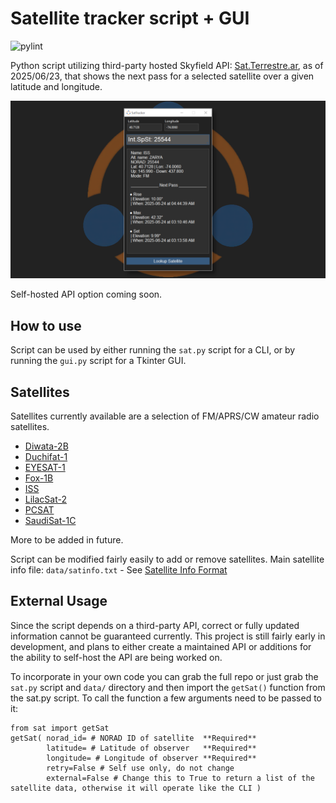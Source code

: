 # Satellite tracker script + GUI
![pylint](https://img.shields.io/badge/PyLint-7.17-orange?logo=python&logoColor=white)

Python script utilizing third-party hosted Skyfield API: [Sat.Terrestre.ar](https://sat.terrestre.ar/), as of 2025/06/23, that shows the next pass for a selected satellite over a given latitude and longitude.

<img src="https://raw.githubusercontent.com/Exclavia/Satellite-Tracker/refs/heads/main/images/screenshot.png"/>

Self-hosted API option coming soon.

## How to use
Script can be used by either running the `sat.py` script for a CLI, or by running the `gui.py` script for a Tkinter GUI.

## Satellites
Satellites currently available are a selection of FM/APRS/CW amateur radio satellites. 
- [Diwata-2B](https://db.satnogs.org/satellite/HIEK-3729-5596-2727-4744)
- [Duchifat-1](https://db.satnogs.org/satellite/KVVP-7917-6314-8782-3778)
- [EYESAT-1](https://db.satnogs.org/satellite/XTDR-0995-4168-5549-5936)
- [Fox-1B](https://db.satnogs.org/satellite/PMAW-9203-2442-8666-3249)
- [ISS](https://db.satnogs.org/satellite/XSKZ-5603-1870-9019-3066)
- [LilacSat-2](https://db.satnogs.org/satellite/AHVS-7983-8710-8819-8034)
- [PCSAT](https://db.satnogs.org/satellite/MIOI-0494-0446-3367-1916)
- [SaudiSat-1C](https://db.satnogs.org/satellite/IRES-5964-9687-1982-0089)





More to be added in future. 

Script can be modified fairly easily to add or remove satellites. Main satellite info file: `data/satinfo.txt` - See [Satellite Info Format](https://github.com/Exclavia/Satellite-Tracker/blob/main/data%2FREADME.md)


## External Usage
Since the script depends on a third-party API, correct or fully updated information cannot be guaranteed currently. This project is still fairly early in development, and plans to either create a maintained API or additions for the ability to self-host the API are being worked on.

To incorporate in your own code you can grab the full repo or just grab the `sat.py` script and `data/` directory and then import the `getSat()` function from the sat.py script. To call the function a few arguments need to be passed to it:
```
from sat import getSat
getSat( norad_id= # NORAD ID of satellite  **Required**
        latitude= # Latitude of observer   **Required**
        longitude= # Longitude of observer **Required**
        retry=False # Self use only, do not change
        external=False # Change this to True to return a list of the satellite data, otherwise it will operate like the CLI )
```
